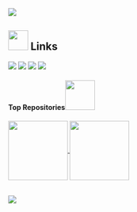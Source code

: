 
<img max-width="800" src="https://media0.giphy.com/media/UTek0q3N8osh8agH4Y/giphy.gif?cid=6c09b95297fa8d745adb3f28116a3442805de4f2c1b8a3fc&rid=giphy.gif&ct=g"/>

## <img height="40" src="https://raw.githubusercontent.com/innng/innng/master/assets/kyubey.gif"/> Links
[![](https://img.shields.io/badge/-Linkedin-0073B1?style=flat-square)](https://www.linkedin.com/in/etozheluka/)
[![](https://img.shields.io/badge/-Telegram-1C9CEA?style=flat-square)](https://t.me/etozheluka)
[![](https://img.shields.io/badge/-Steam-332B40?style=flat-square)](https://steamcommunity.com/id/iMomonga/)
[![](https://img.shields.io/badge/-Discord-5865F2?style=flat-square)](https://discordapp.com/users/Momonga#9220)

#### Top Repositories<img height="60" src="https://gifdb.com/images/high/cute-wave-small-fox-06runm73dcrrg9ea.gif"/> 


<a href="https://github.com/iTarley/TBC_Final" >
  <img align="center" height="120" src="https://github-readme-stats.vercel.app/api/pin/?username=iTarley&repo=TBC_Final&theme=buefy" />
</a>


<a href="https://github.com/iTarley/TBC_Course_Exam">
  <img align="center" height="120" src="https://github-readme-stats.vercel.app/api/pin/?username=iTarley&repo=TBC_Course_Exam&theme=buefy" />
</a>

<br />
<br />


![](https://komarev.com/ghpvc/?username=iTarley)
